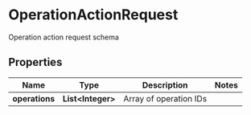 

# OperationActionRequest

Operation action request schema
## Properties

Name | Type | Description | Notes
------------ | ------------- | ------------- | -------------
**operations** | **List&lt;Integer&gt;** | Array of operation IDs | 



